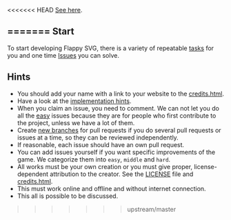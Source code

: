 
<<<<<<< HEAD
[See here](../../tree/master/Contributing.md).

=======
Start
-----

To start developing Flappy SVG, there is a variety of repeatable [tasks](tasks#tasks) for you and one time [Issues](https://github.com/fossasia/flappy-svg/issues) you can solve.

Hints
-----

- You should add your name with a link to your website to the [credits.html](http://fossasia.github.io/flappy-svg/credits.html).
- Have a look at the [implementation hints](./hints).
- When you claim an issue, you need to comment. We can not let you do all the [easy](https://github.com/fossasia/flappy-svg/issues?utf8=%E2%9C%93&q=is%3Aopen+label%3Aeasy+label%3Agci) issues because they are for people who first contribute to the project, unless we have a lot of them.
- Create [new branches](http://www.git-scm.com/book/en/v2/Git-Branching-Basic-Branching-and-Merging) for pull requests if you do several pull requests or issues at a time, so they can be reviewed independently.
- If reasonable, each issue should have an own pull request.
- You can add issues yourself if you want specific improvements of the game. We categorize them into `easy`, `middle` and `hard`.
- All works must be your own creation or you must give proper, license-dependent attribution to the creator. See the [LICENSE](LICENSE) file and [credits.html](http://fossasia.github.io/flappy-svg/credits.html).
- This must work online and offline and without internet connection.
- This all is possible to be discussed.
>>>>>>> upstream/master
